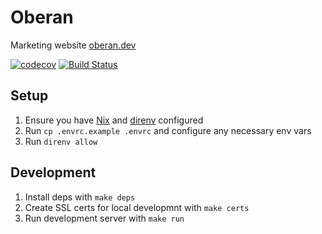 # Oberan

Marketing website [oberan.dev](https://oberan.dev)

[![codecov](https://codecov.io/gh/oberandev/oberan.dev/graph/badge.svg?token=89GBM65AMA)](https://codecov.io/gh/oberandev/oberan.dev)
[![Build Status](https://badge.buildkite.com/6d75d58cae5f0b5b15e71d5a9060153525e5edef9dda3665ff.svg?branch=main)](https://buildkite.com/oberan/ffx)

## Setup

1. Ensure you have [Nix](https://nixos.org/download.html) and [direnv](https://direnv.net/#basic-installation) configured
2. Run `cp .envrc.example .envrc` and configure any necessary env vars
3. Run `direnv allow`

## Development

1. Install deps with `make deps`
2. Create SSL certs for local developmnt with `make certs`
3. Run development server with `make run`
